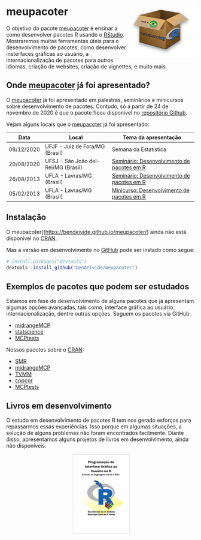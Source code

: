 
<!-- README.md is generated from README.Rmd. Please edit that file -->

# <i class="fas fa-box-open"></i> meupacoter <img src='man/figures/logo.png' align="right" height="139" />

<!-- badges: start -->

<!-- badges: end -->

O objetivo do pacote
[meupacoter](https://bendeivide.github.io/meupacoter/) é ensinar a como
desenvolver pacotes R usando o [RStudio](http://rstudio.com).
Mostraremos muitas ferramentas úteis para o desenvolvimento de pacotes,
como desenvolver insterfaces gráficas ao usuário, a internacionalização
de pacotes para outros idiomas, criação de websites, criação de
vignettes, e muito mais.

## <i class="fas fa-map-marker-alt"></i> Onde [meupacoter](https://bendeivide.github.io/meupacoter/) já foi apresentado?

O [meupacoter](https://bendeivide.github.io/meupacoter/) já foi
apresentado em palestras, seminários e minicursos sobre desenvolvimento
de pacotes. Contudo, só a partir de 24 de novembro de 2020 é que o
pacote ficou disponível no [repositório
Github](http:://github.com/bendeivide/meupacoter/).

Vejam alguns locais que o
[meupacoter](https://bendeivide.github.io/meupacoter/) já foi
apresentado:

| Data       | Local                               | Tema da apresentação                                                                |
| ---------- | ----------------------------------- | ----------------------------------------------------------------------------------- |
| 08/12/2020 | UFJF - Juiz de Fora/MG (Brasil)     | Semana da Estatística                                                               |
| 20/08/2020 | UFSJ - São João del-Rei/MG (Brasil) | [Seminário: Desenvolvimento de pacotes em R](https://ufsj.edu.br/demat/scm2020.php) |
| 26/08/2013 | UFLA - Lavras/MG (Brasil)           | [Seminário: Desenvolvimento de pacotes em R](http://www.des.ufla.br/)               |
| 05/02/2013 | UFLA - Lavras/MG (Brasil)           | [Minicurso: Desenvolvimento de pacotes em R](http://www.des.ufla.br/)               |

## <i class="fas fa-arrow-alt-circle-down"></i> Instalação

O meupacoter\](<https://bendeivide.github.io/meupacoter/>) ainda não
está disponível no [CRAN](https://CRAN.R-project.org).

<!--
You can install the released version of meupacoter from [CRAN](https://CRAN.R-project.org) with:

``` r
install.packages("meupacoter")
```
-->

Mas a versão em desenvolvimento no [GitHub](https://github.com/) pode
ser instado como segue:

``` r
# install.packages("devtools")
devtools::install_github("bendeivide/meupacoter")
```

## <i class="fas fa-cubes"></i> Exemplos de pacotes que podem ser estudados

Estamos em fase de desenvolvimento de alguns pacotes que já apresentam
algumas opções avançadas, tais como, interface gráfica ao usuário,
internacionalização, dentre outras opções. Seguem os pacotes via GitHub:

  - [midrangeMCP](http://bendeivide.github.io/midrangeMCP)
  - [statscience](https://bendeivide.github.io/statscience/)
  - [MCPtests](https://github.com/bendeivide/MCPtests)

Nossos pacotes sobre o [CRAN](https://CRAN.R-project.org):

  - [SMR](http://cran.r-project.org/package=SMR)
  - [midrangeMCP](http://cran.r-project.org/package=midrangeMCP)
  - [TVMM](http://cran.r-project.org/package=TVMM)
  - [cppcor](http://cran.r-project.org/package=cppcor)
  - [MCPtests](http://cran.r-project.org/package=MCPtests)

## <i class="fas fa-book"></i> Livros em desenvolvimento

O estudo em desenvolvimento de pacotes R tem nos gerado esforços para
repassarmos essas experiências. Isso porque em algumas situações, a
solução de alguns problemas não foram encontrados facilmente. Diante
disso, apresentamos alguns projetos de livros em desenvolvimento, ainda
não disponíveis.

<p align="center">

<img src="man/figures/dper.png" alt="" width="30%">
<img src="man/figures/livroGUI2.png" alt="" width="30%">

</p>
